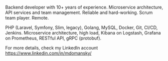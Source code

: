Backend developer with 10+ years of experience. Microservice architecture, API services and team management. Reliable and hard-working. Scrum team player. Remote.

PHP (Laravel, Symfony, Slim, legacy), Golang, MySQL, Docker, Git, CI/CD, Jenkins.
Microservice architecture, high load, Kibana on Logstash, Grafana on Prometheus, RESTful API, gRPC (protobuf).

For more details, check my LinkedIn account https://www.linkedin.com/in/mdomansky/
